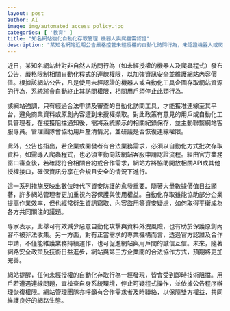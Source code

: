 ```yaml
---
layout: post
author: AI
image: img/automated_access_policy.jpg
categories: [ '教育' ]
title: "知名網站強化自動化存取管理 機器人與爬蟲需認證"
description: "某知名網站近期公告嚴格控管未經授權的自動化訪問行為，未認證機器人或爬蟲將被即時阻擋。僅合法申請並通過審查的自動化工具可存取網站資源，企業或開發者如有需求亦須通過認證流程。管理團隊將協助釐清連線爭議，並開放API等授權接口，促進合規合作。此舉兼顧資訊安全與資料價值保護，並強調自動化存取合規發展趨勢。"
---
```

近日，某知名網站針對非自然人訪問行為（如未經授權的機器人及爬蟲程式）發布公告，嚴格限制相關自動化程式的連線權限，以加強資訊安全並維護網站內容價值。根據該網站公告，凡是使用未經認證的機器人或自動化工具企圖存取網站資源的行為，系統將會自動終止其訪問權限，相關用戶須停止此類行為。

該網站強調，只有經過合法申請及審查的自動化訪問工具，才能獲准連線至其平台，避免商業資料或原創內容遭到未授權擷取。對此政策有意見的用戶或自動化工具管理者，在接獲阻擋通知後，需將系統顯示的相關紀錄保存，並主動聯繫網站客服專員。管理團隊會協助用戶釐清情況，並研議是否恢復連線權限。

此外，公告也指出，若企業或開發者有合法業務需求，必須以自動化方式批次存取資料，如需導入爬蟲程式，也必須主動向該網站客服申請認證流程。經由官方業務窗口審查後，若確認符合相關合約或合作需求，網站方將協助開放相關API或其他授權接口，確保資訊分享在合規且安全的情況下進行。

這一系列措施反映出數位時代下資安防護的愈發重要。隨著大量數據價值日益顯著，許多網站管理者更加重視內容保護與使用權益。自動化存取雖能協助部分企業提高作業效率，但也經常衍生資訊竊取、內容盜用等資安疑慮，如何取得平衡成為各方共同關注的議題。

專家表示，此舉可有效減少惡意自動化攻擊與資料外洩風險，也有助於保護原創內容不被非法收集。另一方面，對有正當需求的專業機構而言，透過官方認證及合作申請，不僅能維護業務持續運作，也可促進網站與用戶間的誠信互信。未來，隨著網路安全政策及技術日益進步，網站與第三方企業間的合法協作方式，預期將更加完善。

網站提醒，任何未經授權的自動化存取行為一經發現，皆會受到即時技術阻擋。用戶若遭遇連線問題，宜檢查自身系統環境，停止可疑程式操作，並依據公告程序辦理恢復權限。網站管理團隊亦呼籲有合作需求者及時聯絡，以保障雙方權益，共同維護良好的網路生態。